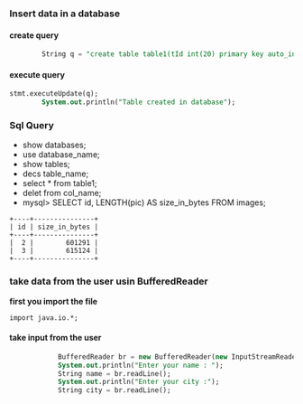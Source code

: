 ### Insert data in a database
#### create query 
```sql
		String q = "create table table1(tId int(20) primary key auto_increment, tName varchar(200) not null, tCity varchar(400))";
```
#### execute query
```sql
stmt.executeUpdate(q);
		System.out.println("Table created in database");
```

### Sql Query
* show databases;
* use database_name;
* show tables;
* decs table_name;
* select * from table1;
* delet from col_name;
* mysql> SELECT id, LENGTH(pic) AS size_in_bytes FROM images;
```
+----+---------------+
| id | size_in_bytes |
+----+---------------+
|  2 |        601291 |
|  3 |        615124 |
+----+---------------+
```

### take data from the user usin BufferedReader

**first you import the file**
```
import java.io.*;
```
#### take input from the user

```sql
            BufferedReader br = new BufferedReader(new InputStreamReader(System.in));
            System.out.println("Enter your name : ");
            String name = br.readLine();
			System.out.println("Enter your city :");
			String city = br.readLine();
```